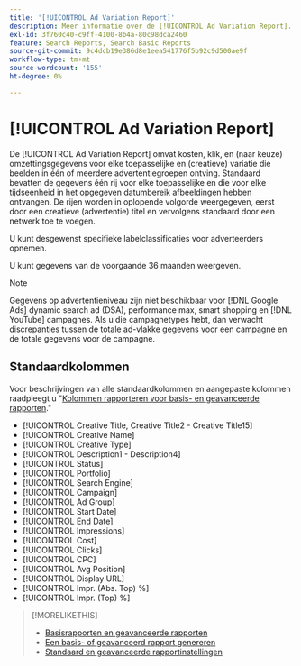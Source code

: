 ```yaml
---
title: '[!UICONTROL Ad Variation Report]'
description: Meer informatie over de [!UICONTROL Ad Variation Report].
exl-id: 3f760c40-c9ff-4100-8b4a-80c98dca2460
feature: Search Reports, Search Basic Reports
source-git-commit: 9c4dcb19e386d8e1eea541776f5b92c9d500ae9f
workflow-type: tm+mt
source-wordcount: '155'
ht-degree: 0%

---
```


# [!UICONTROL Ad Variation Report]

De [!UICONTROL Ad Variation Report] omvat kosten, klik, en (naar keuze) omzettingsgegevens voor elke toepasselijke en (creatieve) variatie die beelden in één of meerdere advertentiegroepen ontving. Standaard bevatten de gegevens één rij voor elke toepasselijke en die voor elke tijdseenheid in het opgegeven datumbereik afbeeldingen hebben ontvangen. De rijen worden in oplopende volgorde weergegeven, eerst door een creatieve (advertentie) titel en vervolgens standaard door een netwerk toe te voegen.

U kunt desgewenst specifieke labelclassificaties voor adverteerders opnemen.

U kunt gegevens van de voorgaande 36 maanden weergeven.

>[!NOTE]
>
>Gegevens op advertentieniveau zijn niet beschikbaar voor [!DNL Google Ads] dynamic search ad (DSA), performance max, smart shopping en [!DNL YouTube] campagnes. Als u die campagnetypes hebt, dan verwacht discrepanties tussen de totale ad-vlakke gegevens voor een campagne en de totale gegevens voor de campagne.

## Standaardkolommen

Voor beschrijvingen van alle standaardkolommen en aangepaste kolommen raadpleegt u &quot;[Kolommen rapporteren voor basis- en geavanceerde rapporten](basic-advanced-report-columns.md).&quot;

* [!UICONTROL Creative Title, Creative Title2 - Creative Title15]
* [!UICONTROL Creative Name]
* [!UICONTROL Creative Type]
* [!UICONTROL Description1 - Description4]
* [!UICONTROL Status]
* [!UICONTROL Portfolio]
* [!UICONTROL Search Engine]
* [!UICONTROL Campaign]
* [!UICONTROL Ad Group]
* [!UICONTROL Start Date]
* [!UICONTROL End Date]
* [!UICONTROL Impressions]
* [!UICONTROL Cost]
* [!UICONTROL Clicks]
* [!UICONTROL CPC]
* [!UICONTROL Avg Position]
* [!UICONTROL Display URL]
* [!UICONTROL Impr. (Abs. Top) %]
* [!UICONTROL Impr. (Top) %]

>[!MORELIKETHIS]
>
>* [Basisrapporten en geavanceerde rapporten](basic-advanced-report-about.md)
>* [Een basis- of geavanceerd rapport genereren](basic-advanced-report-generate.md)
>* [Standaard en geavanceerde rapportinstellingen](basic-advanced-report-settings.md)
